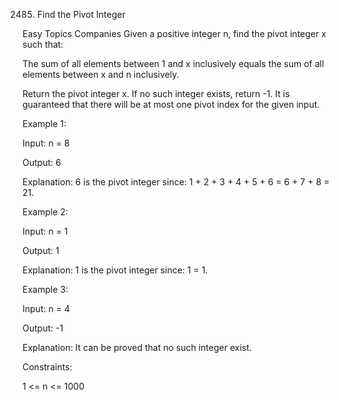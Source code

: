 2485. Find the Pivot Integer

Easy Topics Companies
Given a positive integer n, find the pivot integer x such that:

The sum of all elements between 1 and x inclusively equals the sum of all elements between x and n inclusively.

Return the pivot integer x. If no such integer exists, return -1. It is guaranteed that there will be at most one pivot index for the given input.
 

Example 1:

Input: n = 8

Output: 6

Explanation: 6 is the pivot integer since: 1 + 2 + 3 + 4 + 5 + 6 = 6 + 7 + 8 = 21.

Example 2:

Input: n = 1

Output: 1

Explanation: 1 is the pivot integer since: 1 = 1.

Example 3:

Input: n = 4

Output: -1

Explanation: It can be proved that no such integer exist.
 

Constraints:

1 <= n <= 1000
